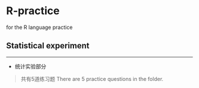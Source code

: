 # R-practice

for the R language practice

##  Statistical experiment  ##
------------------------------
* 统计实验部分
>共有5道练习题
>There are 5 practice questions in the folder.